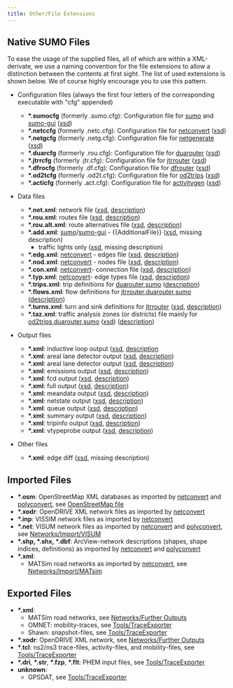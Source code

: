 ```yaml
---
title: Other/File Extensions
---
```


## Native SUMO Files

To ease the usage of the supplied files, all of which are within a
XML-derivate, we use a naming convention for the file extensions to
allow a distinction between the contents at first sight. The list of
used extensions is shown below. We of course highly encourage you to use
this pattern.

- Configuration files (always the first four letters of the
corresponding executable with "cfg" appended)
  - **\*.sumocfg** (formerly .sumo.cfg): Configuration file for
    [sumo](../sumo.md) and [sumo-gui](../sumo-gui.md)
    ([xsd](http://sumo.dlr.de/xsd/sumoConfiguration.xsd))
  - **\*.netccfg** (formerly .netc.cfg): Configuration file for
    [netconvert](../netconvert.md)
    ([xsd](http://sumo.dlr.de/xsd/netconvertConfiguration.xsd))
  - **\*.netgcfg** (formerly .netg.cfg): Configuration file for
    [netgenerate](../netgenerate.md)
    ([xsd](http://sumo.dlr.de/xsd/netgenerateConfiguration.xsd))
  - **\*.duarcfg** (formerly .rou.cfg): Configuration file for
    [duarouter](../duarouter.md)
    ([xsd](http://sumo.dlr.de/xsd/duarouterConfiguration.xsd))
  - **\*.jtrrcfg** (formerly .jtr.cfg): Configuration file for
    [jtrrouter](../jtrrouter.md)
    ([xsd](http://sumo.dlr.de/xsd/jtrrouterConfiguration.xsd))
  - **\*.dfrocfg** (formerly .df.cfg): Configuration file for
    [dfrouter](../dfrouter.md)
    ([xsd](http://sumo.dlr.de/xsd/dfrouterConfiguration.xsd))
  - **\*.od2tcfg** (formerly .od2t.cfg): Configuration file for
    [od2trips](../od2trips.md)
    ([xsd](http://sumo.dlr.de/xsd/od2tripsConfiguration.xsd))
  - **\*.acticfg** (formerly .act.cfg): Configuration file for
    [activitygen](../activitygen.md)
    ([xsd](http://sumo.dlr.de/xsd/activitygenConfiguration.xsd))

- Data files
  - **\*.net.xml**: network file
    ([xsd](http://sumo.dlr.de/xsd/net_file.xsd),
    [description](../Networks/SUMO_Road_Networks.md))
  - **\*.rou.xml**: routes file
    ([xsd](http://sumo.dlr.de/xsd/routes_file.xsd),
    [description](../Definition_of_Vehicles,_Vehicle_Types,_and_Routes.md))
  - **\*.rou.alt.xml**: route alternatives file
    ([xsd](http://sumo.dlr.de/xsd/routes_file.xsd),
    [description](../Demand/Dynamic_User_Assignment.md#general_behavior))
  - **\*.add.xml**:
    [sumo](../sumo.md)/[sumo-gui](../sumo-gui.md) - {{AdditionalFile}}
    ([xsd](http://sumo.dlr.de/xsd/additional_file.xsd), missing description)
    - traffic lights only
      ([xsd](http://sumo.dlr.de/xsd/tllogic_file.xsd), missing
      description)
  - **\*.edg.xml**: [netconvert](../netconvert.md) - edges file
    ([xsd](http://sumo.dlr.de/xsd/edges_file.xsd),
    [description](../Networks/PlainXML.md#edge_descriptions))
  - **\*.nod.xml**: [netconvert](../netconvert.md) - nodes file
    ([xsd](http://sumo.dlr.de/xsd/nodes_file.xsd),
    [description](../Networks/PlainXML.md#node_descriptions))
  - **\*.con.xml**: [netconvert](../netconvert.md)- connection
    file ([xsd](http://sumo.dlr.de/xsd/connections_file.xsd),
    [description](../Networks/PlainXML.md#connection_descriptions))
  - **\*.typ.xml**: [netconvert](../netconvert.md)- edge types
    file ([xsd](http://sumo.dlr.de/xsd/types_file.xsd),
    [description](../SUMO_edge_type_file.md))
  - **\*.trips.xml**: trip definitions for
    [duarouter](../duarouter.md),[sumo](../sumo.md)
    ([description](../Definition_of_Vehicles,_Vehicle_Types,_and_Routes.md#incomplete_routes_trips_and_flows))
  - **\*.flows.xml**: flow definitions for
    [jtrrouter](../jtrrouter.md),[duarouter](../duarouter.md),[sumo](../sumo.md)
    ([description](../Definition_of_Vehicles,_Vehicle_Types,_and_Routes.md#incomplete_routes_trips_and_flows))
  - **\*.turns.xml**: turn and sink definitions for
    [jtrrouter](../jtrrouter.md)
    ([xsd](http://sumo.dlr.de/xsd/turns_file.xsd),
    [description](../Demand/Routing_by_Turn_Probabilities.md))
  - **\*.taz.xml**: traffic analysis zones (or districts) file
    mainly for
    [od2trips](../od2trips.md),[duarouter](../duarouter.md),[sumo](../sumo.md)
    ([xsd](http://sumo.dlr.de/xsd/taz_file.xsd))
    ([description](../Demand/Importing_O/D_Matrices.md#describing_the_taz))

- Output files
  - **\*.xml**: inductive loop output
    ([xsd](http://sumo.dlr.de/xsd/det_e1_file.xsd),
    [description](../Simulation/Output/Induction_Loops_Detectors_(E1).md)
  - **\*.xml**: areal lane detector output
    ([xsd](http://sumo.dlr.de/xsd/det_e2_file.xsd),
    [description](../Simulation/Output/Lanearea_Detectors_(E2).md))
  - **\*.xml**: areal lane detector output
    ([xsd](http://sumo.dlr.de/xsd/det_e3_file.xsd),
    [description](../Simulation/Output/Multi-Entry-Exit_Detectors_(E3).md))
  - **\*.xml**: emissions output
    ([xsd](http://sumo.dlr.de/xsd/emission_file.xsd),
    [description](../Simulation/Output/EmissionOutput.md))
  - **\*.xml**: fcd output
    ([xsd](http://sumo.dlr.de/xsd/fcd_file.xsd),
    [description](../Simulation/Output/FCDOutput.md))
  - **\*.xml**: full output
    ([xsd](http://sumo.dlr.de/xsd/full_file.xsd),
    [description](../Simulation/Output/FullOutput.md))
  - **\*.xml**: meandata output
    ([xsd](http://sumo.dlr.de/xsd/meandata_file.xsd),
    [description](../Simulation/Output/VTypeProbe.md))
  - **\*.xml**: netstate output
    ([xsd](http://sumo.dlr.de/xsd/netstate_file.xsd),
    [description](../Simulation/Output/VTypeProbe.md))
  - **\*.xml**: queue output
    ([xsd](http://sumo.dlr.de/xsd/queue_file.xsd),
    [description](../Simulation/Output/QueueOutput.md))
  - **\*.xml**: summary output
    ([xsd](http://sumo.dlr.de/xsd/summary_file.xsd),
    [description](../Simulation/Output/Summary.md))
  - **\*.xml**: tripinfo output
    ([xsd](http://sumo.dlr.de/xsd/tripinfo_file.xsd),
    [description](../Simulation/Output/TripInfo.md))
  - **\*.xml**: vtypeprobe output
    ([xsd](http://sumo.dlr.de/xsd/vtypeprobe_file.xsd),
    [description](../Simulation/Output/VTypeProbe.md))

- Other files
  - **\*.xml**: edge diff
    ([xsd](http://sumo.dlr.de/xsd/edgediff_file.xsd), missing
    description)

## Imported Files

- **\*.osm**: OpenStreetMap XML databases as imported by
[netconvert](../netconvert.md) and
[polyconvert](../polyconvert.md), see [OpenStreetMap
file](../OpenStreetMap_file.md)
- **\*.xodr**: OpenDRIVE XML network files as imported by
[netconvert](../netconvert.md)
- **\*.inp**: VISSIM network files as imported by
[netconvert](../netconvert.md)
- **\*.net**: VISUM network files as imported by
[netconvert](../netconvert.md) and
[polyconvert](../polyconvert.md), see
[Networks/Import/VISUM](../Networks/Import/VISUM.md)
- **\*.shp, \*.shx, \*.dbf**: ArcView-network descriptions (shapes,
shape indices, definitions) as imported by
[netconvert](../netconvert.md) and
[polyconvert](../polyconvert.md)
- **\*.xml**:
  - MATSim road networks as imported by
    [netconvert](../netconvert.md), see
    [Networks/Import/MATsim](../Networks/Import/MATsim.md)

## Exported Files

- **\*.xml**:
  - MATSim road networks, see [Networks/Further Outputs](../Networks/Further_Outputs.md)
  - OMNET: mobility-traces, see
    [Tools/TraceExporter](../Tools/TraceExporter.md)
  - Shawn: snapshot-files, see
    [Tools/TraceExporter](../Tools/TraceExporter.md)
- **\*.xodr**: OpenDRIVE XML network, see [Networks/Further
Outputs](../Networks/Further_Outputs.md)
- **\*.tcl**: ns2/ns3 trace-files, activity-files, and mobility-files,
see [Tools/TraceExporter](../Tools/TraceExporter.md)
- **\*.dri**, **\*.str**, **\*.fzp**, **\*.flt**: PHEM input files,
see [Tools/TraceExporter](../Tools/TraceExporter.md)
- **unknown**:
  - GPSDAT, see
    [Tools/TraceExporter](../Tools/TraceExporter.md)